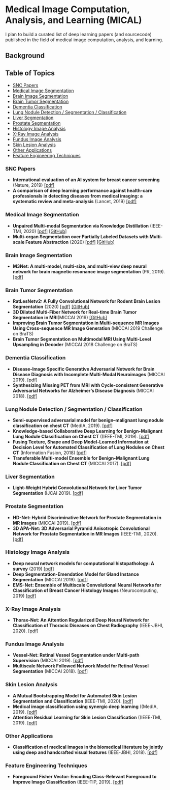 # Medical Image Computation, Analysis, and Learning (MICAL)

I plan to build a curated list of deep learning papers (and sourcecode) published in the field of medical image computation, analysis, and learning.

## Background

## Table of Topics
* [SNC Papers](#SNC--papers)
* [Medical Image Segmentation](#medical--image--segmentation)
* [Brain Image Segmentation](#brain--image--segmentation)
* [Brain Tumor Segmentation](#brain--tumor--segmentation)
* [Dementia Classification](#dementia--classification)
* [Lung Nodule Detection / Segmentation / Classification](#lung--nodule--detection--segmentation--classification)
* [Liver Segmentation](#liver--segmentation)
* [Prostate Segmentation](#prostate--segmentation)
* [Histology Image Analysis](#histology--image-analysis)
* [X-Ray Image Analysis](#x-ray--image-analysis)
* [Fundus Image Analysis](#fundus--image-analysis)
* [Skin Lesion Analysis](#skin--lesion--analysis)
* [Other Applications](#other--applications)
* [Feature Engineering Techniques](#feature-engineering-techniques)

### SNC Papers
- **International evaluation of an AI system for breast cancer screening** (Nature, 2019) [[pdf]](http://t.cn/AisPisuk)
- **A comparison of deep learning performance against health-care professionals in detecting diseases from medical imaging: a systematic review and meta-analysis** (Lancet, 2019) [[pdf]](http://t.cn/AinmMwk2) 

### Medical Image Segmentation
- **Unpaired Multi-modal Segmentation via Knowledge Distillation** (IEEE-TMI, 2020) [[pdf]](http://t.cn/AisEo63h) [[GitHub]](http://t.cn/AisEo6us)
- **Multi-organ Segmentation over Partially Labeled Datasets with Multi-scale Feature Abstraction** (2020) [[pdf]](http://t.cn/AisMUNkB) [[GitHub]](http://t.cn/AisMUNkg)

### Brain Image Segmentation
- **M3Net: A multi-model, multi-size, and multi-view deep neural network for brain magnetic resonance image segmentation** (PR, 2019). [[pdf]](https://doi.org/10.1016/j.patcog.2019.03.004)

### Brain Tumor Segmentation
- **RatLesNetv2: A Fully Convolutional Network for Rodent Brain Lesion Segmentation** (2020) [[pdf]](http://t.cn/A6PMbgr0) [[GitHub]](http://t.cn/A6PMbgrW)
- **3D Dilated Multi-Fiber Network for Real-time Brain Tumor Segmentation in MRI**(MICCAI 2019) [[GitHub]](http://t.cn/AisKQ7p8)
- **Improving Brain Tumor Segmentation in Multi-sequence MR Images Using Cross-sequence MR Image Generation** (MICCAI 2019 Challenge on BraTS)
- **Brain Tumor Segmentation on Multimodal MRI Using Multi-Level Upsampling in Decoder** (MICCAI 2018 Challenge on BraTS)

### Dementia Classification
- **Disease-Image Specific Generative Adversarial Network for Brain Disease Diagnosis with Incomplete Multi-Modal Neuroimages** (MICCAI 2019). [[pdf]](https://doi.org/10.1007/978-3-030-32248-9_16)
- **Synthesizing Missing PET from MRI with Cycle-consistent Generative Adversarial Networks for Alzheimer’s Disease Diagnosis** (MICCAI 2018). [[pdf]](https://doi.org/10.1007/978-3-030-00931-1_52)

### Lung Nodule Detection / Segmentation / Classification
- **Semi-supervised adversarial model for benign–malignant lung nodule classification on chest CT** (MedIA, 2019). [[pdf]](https://doi.org/10.1016/j.media.2019.07.004)
- **Knowledge-based Collaborative Deep Learning for Benign-Malignant Lung Nodule Classification on Chest CT** ((IEEE-TMI, 2019). [[pdf]](https://doi.org/10.1109/TMI.2018.2876510)
- **Fusing Texture, Shape and Deep Model-Learned Information at Decision Level for Automated Classification of Lung Nodules on Chest CT** (Information Fusion, 2018) [[pdf]](https://doi.org/10.1016/j.inffus.2017.10.005)
- **Transferable Multi-model Ensemble for Benign-Malignant Lung Nodule Classification on Chest CT** (MICCAI 2017). [[pdf]](https://doi.org/10.1007/978-3-319-66179-7_75)

### Liver Segmentation
- **Light-Weight Hybrid Convolutional Network for Liver Tumor Segmentation** (IJCAI 2019). [[pdf]](https://doi.org/10.24963/ijcai.2019/593)

### Prostate Segmentation
- **HD-Net: Hybrid Discriminative Network for Prostate Segmentation in MR Images** (MICCAI 2019). [[pdf]](https://doi.org/10.1007/978-3-030-32245-8_13)
- **3D APA-Net: 3D Adversarial Pyramid Anisotropic Convolutional Network for Prostate Segmentation in MR Images** (IEEE-TMI, 2020). [[pdf]](https://doi.org/10.1109/TMI.2019.2928056)

### Histology Image Analysis
- **Deep neural network models for computational histopathology: A survey** (2019) [[pdf]](http://t.cn/AisyZa3D)
- **Deep Segmentation-Emendation Model for Gland Instance Segmentation** (MICCAI 2019). [[pdf]](https://doi.org/10.1007/978-3-030-32239-7_52)
- **EMS-Net: Ensemble of Multiscale Convolutional Neural Networks for Classification of Breast Cancer Histology Images** (Neurocomputing, 2019) [[pdf]](https://doi.org/10.1016/j.neucom.2019.07.080)

### X-Ray Image Analysis
- **Thorax-Net: An Attention Regularized Deep Neural Network for Classification of Thoracic Diseases on Chest Radiography** (IEEE-JBHI, 2020). [[pdf]](https://doi.org/10.1109/JBHI.2019.2928369)

### Fundus Image Analysis
- **Vessel-Net: Retinal Vessel Segmentation under Multi-path Supervision** (MICCAI 2019). [[pdf]](https://doi.org/10.1007/978-3-030-32239-7_30)
- **Multiscale Network Followed Network Model for Retinal Vessel Segmentation** (MICCAI 2018). [[pdf]](https://doi.org/10.1007/978-3-030-00934-2_14)

### Skin Lesion Analysis
- **A Mutual Bootstrapping Model for Automated Skin Lesion Segmentation and Classification** (IEEE-TMI, 2020). [[pdf]](https://doi.org/10.1109/TMI.2020.2972964)
- **Medical image classification using synergic deep learning** ((MedIA, 2019). [[pdf]](https://doi.org/10.1016/j.media.2019.02.010)
- **Attention Residual Learning for Skin Lesion Classification** ((IEEE-TMI, 2019). [[pdf]](https://doi.org/10.1109/TMI.2019.2893944)

### Other Applications
- **Classification of medical images in the biomedical literature by jointly using deep and handcrafted visual features** (IEEE-JBHI, 2018). [[pdf]](https://arxiv.org/10.1109/JBHI.2017.2775662)

### Feature Engineering Techniques
- **Foreground Fisher Vector: Encoding Class-Relevant Foreground to Improve Image Classification**  (IEEE-TIP, 2019). [[pdf]](https://doi.org/10.1109/TIP.2019.2908795)
